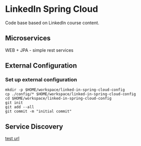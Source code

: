 # LinkedIn Spring Cloud

Code base based on LinkedIn course content.

## Microservices

WEB + JPA - simple rest services

## External Configuration

### Set up external configuration

```shell
mkdir -p $HOME/workspace/linked-in-spring-cloud-config
cp ./config/* $HOME/workspace/linked-in-spring-cloud-config
cd $HOME/workspace/linked-in-spring-cloud-config
git init
git add --all
git commit -m "initial commit"
```

## Service Discovery

[test url](http://localhost:8080/room-reservations?date=2020-01-01)
